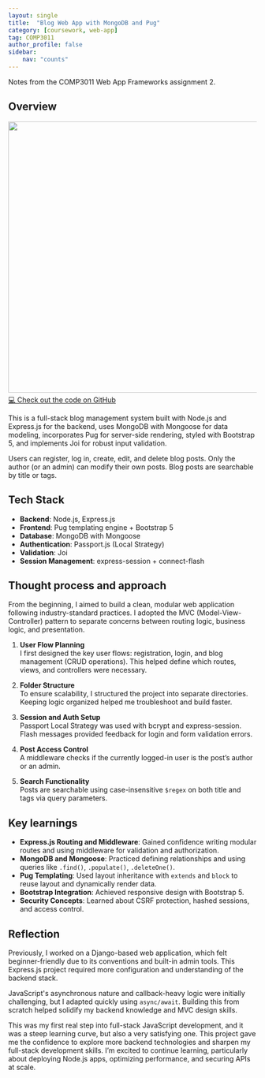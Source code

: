 ```yaml
---
layout: single
title:  "Blog Web App with MongoDB and Pug"
category: [coursework, web-app]
tag: COMP3011
author_profile: false
sidebar:
    nav: "counts"
---
```


Notes from the COMP3011 Web App Frameworks assignment 2.

## Overview

<div style="text-align: left; margin-bottom: 5px;">
  <img src="{{site.url}}/images/2025-03-16-WAF/WAF05-home.png" style="width: 550px;" />
</div>

<div> <a href="https://github.com/Dae-Y/node-pug-blog-app">💻 Check out the code on GitHub</a> </div>

This is a full-stack blog management system built with Node.js and Express.js for the backend, uses MongoDB with Mongoose for data modeling, incorporates Pug for server-side rendering, styled with Bootstrap 5, and implements Joi for robust input validation.

Users can register, log in, create, edit, and delete blog posts. Only the author (or an admin) can modify their own posts. Blog posts are searchable by title or tags.

## Tech Stack

- **Backend**: Node.js, Express.js
- **Frontend**: Pug templating engine + Bootstrap 5
- **Database**: MongoDB with Mongoose
- **Authentication**: Passport.js (Local Strategy)
- **Validation**: Joi
- **Session Management**: express-session + connect-flash

## Thought process and approach
From the beginning, I aimed to build a clean, modular web application following industry-standard practices. I adopted the MVC (Model-View-Controller) pattern to separate concerns between routing logic, business logic, and presentation.

1. **User Flow Planning**  
   I first designed the key user flows: registration, login, and blog management (CRUD operations). This helped define which routes, views, and controllers were necessary.

2. **Folder Structure**  
   To ensure scalability, I structured the project into separate directories. Keeping logic organized helped me troubleshoot and build faster.

3. **Session and Auth Setup**  
   Passport Local Strategy was used with bcrypt and express-session. Flash messages provided feedback for login and form validation errors.

4. **Post Access Control**  
   A middleware checks if the currently logged-in user is the post’s author or an admin.

5. **Search Functionality**  
   Posts are searchable using case-insensitive `$regex` on both title and tags via query parameters.

## Key learnings
- **Express.js Routing and Middleware**: Gained confidence writing modular routes and using middleware for validation and authorization.  
- **MongoDB and Mongoose**: Practiced defining relationships and using queries like `.find()`, `.populate()`, `.deleteOne()`.
- **Pug Templating**: Used layout inheritance with `extends` and `block` to reuse layout and dynamically render data.
- **Bootstrap Integration**: Achieved responsive design with Bootstrap 5.
- **Security Concepts**: Learned about CSRF protection, hashed sessions, and access control.

## Reflection
Previously, I worked on a Django-based web application, which felt beginner-friendly due to its conventions and built-in admin tools. This Express.js project required more configuration and understanding of the backend stack.

JavaScript's asynchronous nature and callback-heavy logic were initially challenging, but I adapted quickly using `async/await`. Building this from scratch helped solidify my backend knowledge and MVC design skills.

This was my first real step into full-stack JavaScript development, and it was a steep learning curve, but also a very satisfying one. This project gave me the confidence to explore more backend technologies and sharpen my full-stack development skills. I’m excited to continue learning, particularly about deploying Node.js apps, optimizing performance, and securing APIs at scale.
